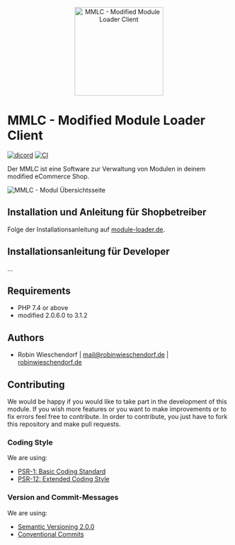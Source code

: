 <p align="center">
  <a href="https://module-loader.de/" target="_blank" >
    <img alt="MMLC - Modified Module Loader Client" src="https://module-loader.de/images/mmlc-logo-transparent.png" width="200">
  </a>
</p>

# MMLC - Modified Module Loader Client

[![dicord](https://img.shields.io/discord/727190419158597683)](https://discord.gg/9NqwJqP)
[![CI](https://github.com/RobinTheHood/ModifiedModuleLoaderClient/actions/workflows/integration.yml/badge.svg)](https://github.com/RobinTheHood/ModifiedModuleLoaderClient/actions/workflows/integration.yml)


Der MMLC ist eine Software zur Verwaltung von Modulen in deinem modified eCommerce Shop.

<img alt="MMLC - Modul Übersichtsseite" src="https://module-loader.de/images/Modul_Uebersichtsseite_mit_Schatten.png">

## Installation und Anleitung für Shopbetreiber

Folge der Installationsanleitung auf [module-loader.de](https://module-loader.de).

## Installationsanleitung für Developer
...

## Requirements
- PHP 7.4 or above
- modified 2.0.6.0 to 3.1.2

## Authors
- Robin Wieschendorf | <mail@robinwieschendorf.de> | [robinwieschendorf.de](https://robinwieschendorf.de)

## Contributing
We would be happy if you would like to take part in the development of this module. If you wish more features or you want to make improvements or to fix errors feel free to contribute. In order to contribute, you just have to fork this repository and make pull requests.

### Coding Style
We are using:
- [PSR-1: Basic Coding Standard](https://www.php-fig.org/psr/psr-1/)
- [PSR-12: Extended Coding Style](https://www.php-fig.org/psr/psr-12/)

### Version and Commit-Messages
We are using:
- [Semantic Versioning 2.0.0](https://semver.org)
- [Conventional Commits](https://www.conventionalcommits.org/en/v1.0.0/)
